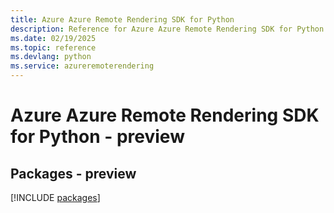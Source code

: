 ```yaml
---
title: Azure Azure Remote Rendering SDK for Python
description: Reference for Azure Azure Remote Rendering SDK for Python
ms.date: 02/19/2025
ms.topic: reference
ms.devlang: python
ms.service: azureremoterendering
---
```

# Azure Azure Remote Rendering SDK for Python - preview
## Packages - preview
[!INCLUDE [packages](azure-remote-rendering-index.md)]